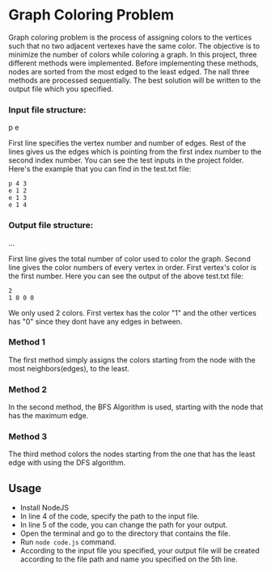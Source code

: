 # Graph Coloring Problem

Graph coloring problem is the process of assigning colors to the vertices such that no two adjacent vertexes have the same color. The objective is to minimize
the number of colors while coloring a graph. In this project, three different methods were implemented. Before implementing these methods, nodes are sorted 
from the most edged to the least edged. The nall three methods are processed sequentially. The best solution will be written to the output file which you specified.

### Input file structure:
p <number of vertex> <number of edges>
e <number of a vertex> <number of a vertex>

First line specifies the vertex number and number of edges. Rest of the lines gives us the edges which is pointing from the first index number to the second
index number. You can see the test inputs in the project folder. Here's the example that you can find in the test.txt file:

```
p 4 3
e 1 2
e 1 3
e 1 4 
```

### Output file structure:

<number of colors used>
<first vertex's color number> <second vertex's color number> ...

First line gives the total number of color used to color the graph. Second line gives the color numbers of every vertex in order. First vertex's color 
is the first number. Here you can see the output of the above test.txt file:

```
2
1 0 0 0
```
We only used 2 colors. First vertex has the color "1" and the other vertices has "0" since they dont have any edges in between.


### Method 1

The first method simply assigns the colors starting from the node with the most neighbors(edges), to the least.


### Method 2

In the second method, the BFS Algorithm is used, starting with the node that has the maximum edge.


### Method 3

The third method colors the nodes starting from the one that has the least edge with using the DFS algorithm.

## Usage

* Install NodeJS
* In line 4 of the code, specify the path to the input file.
* In line 5 of the code, you can change the path for your output.
* Open the terminal and go to the directory that contains the file.
* Run `node code.js` command.
* According to the input file you specified, your output file will be created according to the file path and name you specified on the 5th line.
